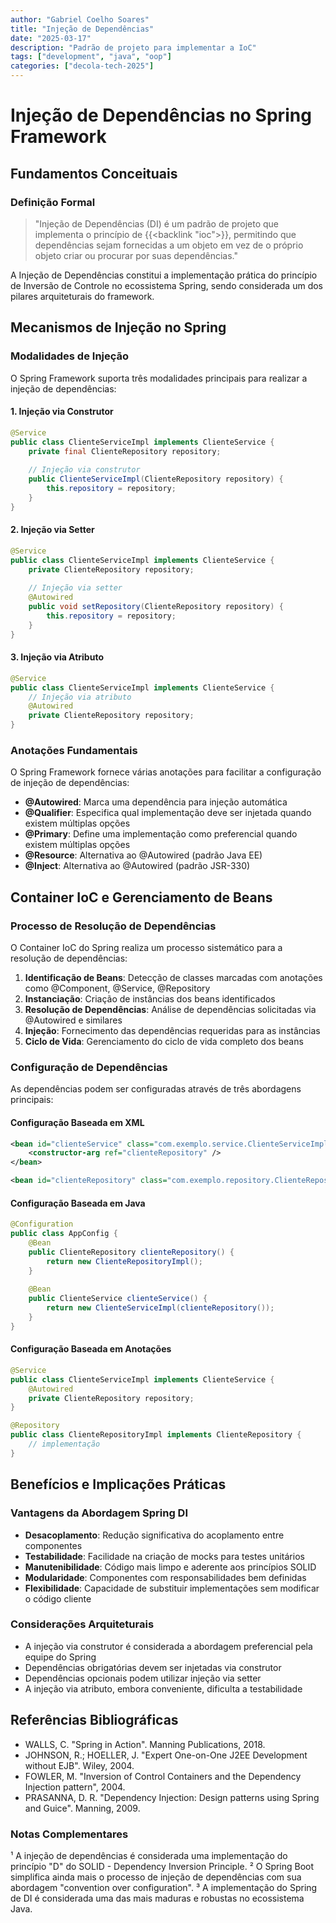 ```yaml
---
author: "Gabriel Coelho Soares"
title: "Injeção de Dependências"
date: "2025-03-17"
description: "Padrão de projeto para implementar a IoC"
tags: ["development", "java", "oop"]
categories: ["decola-tech-2025"]
---
```


# Injeção de Dependências no Spring Framework

## Fundamentos Conceituais

### Definição Formal

> "Injeção de Dependências (DI) é um padrão de projeto que implementa o princípio de {{<backlink "ioc">}}, permitindo que dependências sejam fornecidas a um objeto em vez de o próprio objeto criar ou procurar por suas dependências."

A Injeção de Dependências constitui a implementação prática do princípio de Inversão de Controle no ecossistema Spring, sendo considerada um dos pilares arquiteturais do framework.

## Mecanismos de Injeção no Spring

### Modalidades de Injeção

O Spring Framework suporta três modalidades principais para realizar a injeção de dependências:

#### 1. Injeção via Construtor
```java
@Service
public class ClienteServiceImpl implements ClienteService {
    private final ClienteRepository repository;
    
    // Injeção via construtor
    public ClienteServiceImpl(ClienteRepository repository) {
        this.repository = repository;
    }
}
```

#### 2. Injeção via Setter
```java
@Service
public class ClienteServiceImpl implements ClienteService {
    private ClienteRepository repository;
    
    // Injeção via setter
    @Autowired
    public void setRepository(ClienteRepository repository) {
        this.repository = repository;
    }
}
```

#### 3. Injeção via Atributo
```java
@Service
public class ClienteServiceImpl implements ClienteService {
    // Injeção via atributo
    @Autowired
    private ClienteRepository repository;
}
```

### Anotações Fundamentais

O Spring Framework fornece várias anotações para facilitar a configuração de injeção de dependências:

- **@Autowired**: Marca uma dependência para injeção automática
- **@Qualifier**: Especifica qual implementação deve ser injetada quando existem múltiplas opções
- **@Primary**: Define uma implementação como preferencial quando existem múltiplas opções
- **@Resource**: Alternativa ao @Autowired (padrão Java EE)
- **@Inject**: Alternativa ao @Autowired (padrão JSR-330)

## Container IoC e Gerenciamento de Beans

### Processo de Resolução de Dependências

O Container IoC do Spring realiza um processo sistemático para a resolução de dependências:

1. **Identificação de Beans**: Detecção de classes marcadas com anotações como @Component, @Service, @Repository
2. **Instanciação**: Criação de instâncias dos beans identificados
3. **Resolução de Dependências**: Análise de dependências solicitadas via @Autowired e similares
4. **Injeção**: Fornecimento das dependências requeridas para as instâncias
5. **Ciclo de Vida**: Gerenciamento do ciclo de vida completo dos beans

### Configuração de Dependências

As dependências podem ser configuradas através de três abordagens principais:

#### Configuração Baseada em XML
```xml
<bean id="clienteService" class="com.exemplo.service.ClienteServiceImpl">
    <constructor-arg ref="clienteRepository" />
</bean>

<bean id="clienteRepository" class="com.exemplo.repository.ClienteRepositoryImpl" />
```

#### Configuração Baseada em Java
```java
@Configuration
public class AppConfig {
    @Bean
    public ClienteRepository clienteRepository() {
        return new ClienteRepositoryImpl();
    }
    
    @Bean
    public ClienteService clienteService() {
        return new ClienteServiceImpl(clienteRepository());
    }
}
```

#### Configuração Baseada em Anotações
```java
@Service
public class ClienteServiceImpl implements ClienteService {
    @Autowired
    private ClienteRepository repository;
}

@Repository
public class ClienteRepositoryImpl implements ClienteRepository {
    // implementação
}
```

## Benefícios e Implicações Práticas

### Vantagens da Abordagem Spring DI

- **Desacoplamento**: Redução significativa do acoplamento entre componentes
- **Testabilidade**: Facilidade na criação de mocks para testes unitários
- **Manutenibilidade**: Código mais limpo e aderente aos princípios SOLID
- **Modularidade**: Componentes com responsabilidades bem definidas
- **Flexibilidade**: Capacidade de substituir implementações sem modificar o código cliente

### Considerações Arquiteturais

- A injeção via construtor é considerada a abordagem preferencial pela equipe do Spring
- Dependências obrigatórias devem ser injetadas via construtor
- Dependências opcionais podem utilizar injeção via setter
- A injeção via atributo, embora conveniente, dificulta a testabilidade

## Referências Bibliográficas

- WALLS, C. "Spring in Action". Manning Publications, 2018.
- JOHNSON, R.; HOELLER, J. "Expert One-on-One J2EE Development without EJB". Wiley, 2004.
- FOWLER, M. "Inversion of Control Containers and the Dependency Injection pattern", 2004.
- PRASANNA, D. R. "Dependency Injection: Design patterns using Spring and Guice". Manning, 2009.

### Notas Complementares

¹ A injeção de dependências é considerada uma implementação do princípio "D" do SOLID - Dependency Inversion Principle.
² O Spring Boot simplifica ainda mais o processo de injeção de dependências com sua abordagem "convention over configuration".
³ A implementação do Spring de DI é considerada uma das mais maduras e robustas no ecossistema Java.
